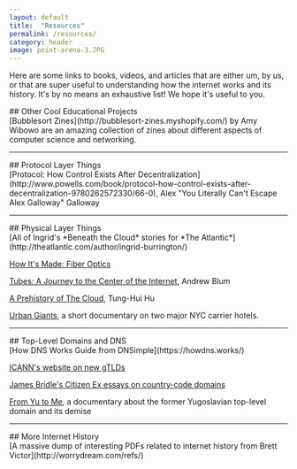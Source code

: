```yaml
---
layout: default
title:  "Resources"
permalink: /resources/
category: header
image: point-arena-3.JPG
---
```


Here are some links to books, videos, and articles that are either um, by us, or that are super useful to understanding how the internet works and its history. It's by no means an exhaustive list! We hope it's useful to you.

<div class="row section" markdown="1">
## Other Cool Educational Projects
<div class="col-md-12" markdown="1">
[Bubblesort Zines](http://bubblesort-zines.myshopify.com/) by Amy Wibowo are an amazing collection of zines about different aspects of computer science and networking. 
</div>
</div>

---

<div class="row section" markdown="1">
## Protocol Layer Things
<div class="col-md-12" markdown="1">
[Protocol: How Control Exists After Decentralization](http://www.powells.com/book/protocol-how-control-exists-after-decentralization-9780262572330/66-0), Alex "You Literally Can't Escape Alex Galloway" Galloway
</div>
</div>

---

<div class="row section" markdown="1">
## Physical Layer Things
<div class="col-md-12" markdown="1">
[All of Ingrid's *Beneath the Cloud* stories for *The Atlantic*](http://theatlantic.com/author/ingrid-burrington/)

[How It's Made: Fiber Optics](https://www.youtube.com/watch?v=u1DRrAhQJtM)

[Tubes: A Journey to the Center of the Internet](http://www.powells.com/book/tubes-a-journey-to-the-center-of-the-internet-9780061994951/18-0), Andrew Blum

[A Prehistory of The Cloud](http://www.powells.com/book/a-prehistory-of-the-cloud-9780262029513/62-1), Tung-Hui Hu

[Urban Giants](https://vimeo.com/97945495), a short documentary on two major NYC carrier hotels.
</div>
</div>

---

<div class="row section" markdown="1">
## Top-Level Domains and DNS
<div class="col-md-12" markdown="1">
[How DNS Works Guide from DNSimple](https://howdns.works/)

[ICANN's website on new gTLDs](https://newgtlds.icann.org/en/about)

[James Bridle's Citizen Ex essays on country-code domains](http://citizen-ex.com/stories)

[From Yu to Me](https://vimeo.com/95833310), a documentary about the former Yugoslavian top-level domain and its demise
</div>
</div>

---

<div class="row section" markdown="1">
## More Internet History
<div class="col-md-12" markdown="1">
[A massive dump of interesting PDFs related to internet history from Brett Victor](http://worrydream.com/refs/)
</div>
</div>